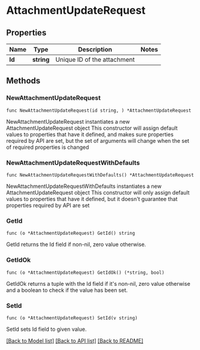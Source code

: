 # AttachmentUpdateRequest

## Properties

Name | Type | Description | Notes
------------ | ------------- | ------------- | -------------
**Id** | **string** | Unique ID of the attachment | 

## Methods

### NewAttachmentUpdateRequest

`func NewAttachmentUpdateRequest(id string, ) *AttachmentUpdateRequest`

NewAttachmentUpdateRequest instantiates a new AttachmentUpdateRequest object
This constructor will assign default values to properties that have it defined,
and makes sure properties required by API are set, but the set of arguments
will change when the set of required properties is changed

### NewAttachmentUpdateRequestWithDefaults

`func NewAttachmentUpdateRequestWithDefaults() *AttachmentUpdateRequest`

NewAttachmentUpdateRequestWithDefaults instantiates a new AttachmentUpdateRequest object
This constructor will only assign default values to properties that have it defined,
but it doesn't guarantee that properties required by API are set

### GetId

`func (o *AttachmentUpdateRequest) GetId() string`

GetId returns the Id field if non-nil, zero value otherwise.

### GetIdOk

`func (o *AttachmentUpdateRequest) GetIdOk() (*string, bool)`

GetIdOk returns a tuple with the Id field if it's non-nil, zero value otherwise
and a boolean to check if the value has been set.

### SetId

`func (o *AttachmentUpdateRequest) SetId(v string)`

SetId sets Id field to given value.



[[Back to Model list]](../README.md#documentation-for-models) [[Back to API list]](../README.md#documentation-for-api-endpoints) [[Back to README]](../README.md)


